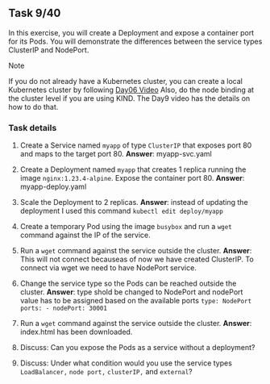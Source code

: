 ## Task 9/40


In this exercise, you will create a Deployment and expose a container port for its Pods. You will demonstrate the differences between the service types ClusterIP and NodePort.

> [!NOTE]
> If you do not already have a Kubernetes cluster, you can create a local Kubernetes cluster by following [Day06 Video](https://youtu.be/RORhczcOrWs)
> Also, do the node binding at the cluster level if you are using KIND. The Day9 video has the details on how to do that.

### Task details
1. Create a Service named `myapp` of type `ClusterIP` that exposes port 80 and maps to the target port 80.
    **Answer**: myapp-svc.yaml
2. Create a Deployment named `myapp` that creates 1 replica running the image `nginx:1.23.4-alpine`. Expose the container port 80.
    **Answer**: myapp-deploy.yaml

3. Scale the Deployment to 2 replicas.
    **Answer**: instead of updating the deployment I used this command `kubectl edit deploy/myapp`

4. Create a temporary Pod using the image `busybox` and run a `wget` command against the IP of the service.
5. Run a `wget` command against the service outside the cluster.
    **Answer**: This will not connect becauseas of now we have created ClusterIP. To connect via wget we need to have NodePort service.
6. Change the service type so the Pods can be reached outside the cluster.
    **Answer**:  type shold be changed to NodePort and nodePort value has to be assigned based on the available ports
        `type: NodePort
        ports:
            - nodePort: 30001`
7. Run a `wget` command against the service outside the cluster.
    **Answer**:  index.html has been downloaded.
    
8. Discuss: Can you expose the Pods as a service without a deployment?
9. Discuss: Under what condition would you use the service types `LoadBalancer,` `node port,` `clusterIP,` and `external`?